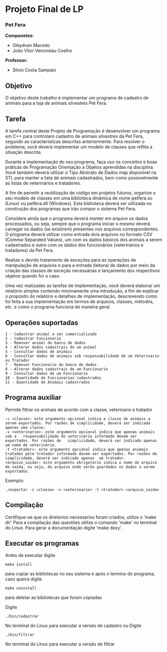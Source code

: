 # Projeto Final de LP
### Pet Fera

**Componetes:**

- Gleydvan Macedo
- João Vítor Venceslau Coelho

**Professor:**
	
- Silvio Costa Sampaio

## Objetivo
O objetivo deste trabalho é implementar um programa de cadastro de animais para a loja de animais silvestres Pet Fera.

## Tarefa
A tarefa central deste Projeto de Programação é desenvolver um programa em C++ para controlaro cadastro de animais silvestres da Pet Fera, segundo as características descritas anteriormente. Para resolver o problema, você deverá implementar um modelo de classes que reflita a situação descrita.

Durante a implementação do seu programa, faça uso os conceitos e boas práticas de Programação Orientação a Objetos aprendidas na disciplina. Você também deverá utilizar o Tipo Abstrato de Dados map disponível na STL para manter a lista de animais cadastrados, bem como possivelmente as listas de veterinários e tratadores.

A fim de permitir a reutilização de código em projetos futuros, organize o seu modelo de classes em uma biblioteca dinâmica de nome petfera.so (Linux) ou petfera.dll (Windows). Esta biblioteca deverá ser utilizada na construção dos programas que irão compor o sistema Pet Fera.

Considere ainda que o programa deverá manter em arquivo os dados processados, ou seja, sempre que o programa iniciar o mesmo deverá carregar os dados (se existirem) presentes nos arquivos correspondentes. O programa deverá utilizar como entrada dois arquivos no formato CSV (Comma-Separated Values), um com os dados básicos dos animais a serem cadastrados e outro com os dados dos funcionários (veterinários e tratadores) da Pet Fera.

Realize o devido tratamento de exceções para as operações de manipulação de arquivos e para a entrada (leitura) de dados por meio da criação das classes de exceção necessárias e lançamento dos respectivos objetos quando for o caso.

Uma vez realizadas as tarefas de implementação, você deverá elaborar um relatório simples contendo minimamente uma introdução, a fim de explicar o propósito do relatório e detalhes de implementação, descrevendo como foi feita a sua implementação em termos de arquivos, classes, métodos, etc. e como o programa funciona de maneira geral.

## Operações suportadas

	1 - Cadastrar animal a ser comercializado
	2 - Cadastrar Funcionario
	3 - Remover animal do banco de dados
	4 - Alterar dados cadastrais de um animal
	5 - Consultar dados de animais
	6 - Consultar dados de animais sob responsabilidade de um Veterinario ou Tratador
	7 - Remover Funcionario do banco de dados
	8 - Alterar dados cadastrais de um Funcionario
	9 - Consultar dados de um Funcionario
	10 - Quantidade de Funcionarios cadastrados
	11 - Quantidade de Animais cadastrados

## Programa auxiliar
Permite filtrar os animais de acordo com a classe, veterinario e tratador

	-c <classe>: este argumento opcional indica a classe de animais a serem exportados. Por	razões de simplicidade, deverá ser indicada apenas uma classe;
	-v <veterinario>: este argumento opcional indica que apenas animais sob a	responsabilidade do veterinário informado devem ser exportados. Por razões de	simplicidade, deverá ser indicado apenas um nome de veterinário.
	-t <tratador>: este argumento opcional indica que apenas animais tratados pelo tratador	informado devem ser exportados. Por razões de simplicidade, deverá ser indicado apenas	um tratador.
	<arquivo_saida>: este argumento obrigatório indica o nome do arquivo de saída, ou seja,	do arquivo onde serão guardados os dados a serem exportados.

Exemplo:

	./exportar -c <classe> -v <veterinario> -t <tratador> <arquivo_saida>
	

## Compilação
Certifique-se que os diretorios necessarios foram criados, utilize o 'make dir'
Para a compilação das questões utilize o comando 'make' no terminal do Linux.
Para gerar a documentação digite 'make doxy'.

## Executar os programas
Antes de executar digite
	
	make install
para copiar as bibliotecas no seu sistema e após o termino do programa, caso queira digite
	
	make uninstall
para deletar as bibliotecas que foram copiadas

Digite

	./bin/cadastrar
No terminal do Linux para executar a versão de cadastro
ou Digite

	./bin/filtrar
No terminal do Linux para executar a versão de filtrar
